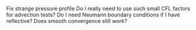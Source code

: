 Fix strange pressure profile
Do I really need to use such small CFL factors for advection tests?
Do I need Neumann boundary conditions if I have reflective?
Does smooth convergence still work?
